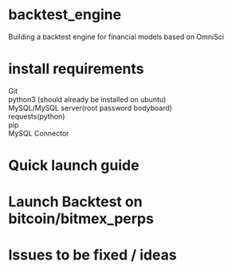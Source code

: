# backtest_engine
Building a backtest engine for financial models based on OmniSci

# install requirements
Git  
python3 (should already be installed on ubuntu)  
MySQL/MySQL server(root password bodyboard)  
requests(python)  
pip  
MySQL Connector  

# Quick launch guide  

# Launch Backtest on bitcoin/bitmex_perps  

# Issues to be fixed / ideas  

